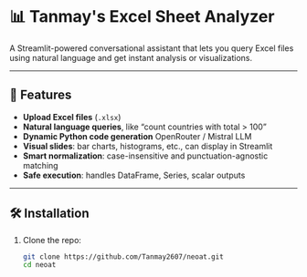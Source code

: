# 📊 Tanmay's Excel Sheet Analyzer

A Streamlit-powered conversational assistant that lets you query Excel files using natural language and get instant analysis or visualizations.

---

## 🚀 Features

- **Upload Excel files** (`.xlsx`)  
- **Natural language queries**, like “count countries with total > 100”  
- **Dynamic Python code generation**  OpenRouter / Mistral LLM  
- **Visual slides**: bar charts, histograms, etc., can display in Streamlit  
- **Smart normalization**: case-insensitive and punctuation-agnostic matching  
- **Safe execution**: handles DataFrame, Series, scalar outputs 

---

## 🛠️ Installation

1. Clone the repo:
   ```bash
   git clone https://github.com/Tanmay2607/neoat.git
   cd neoat
